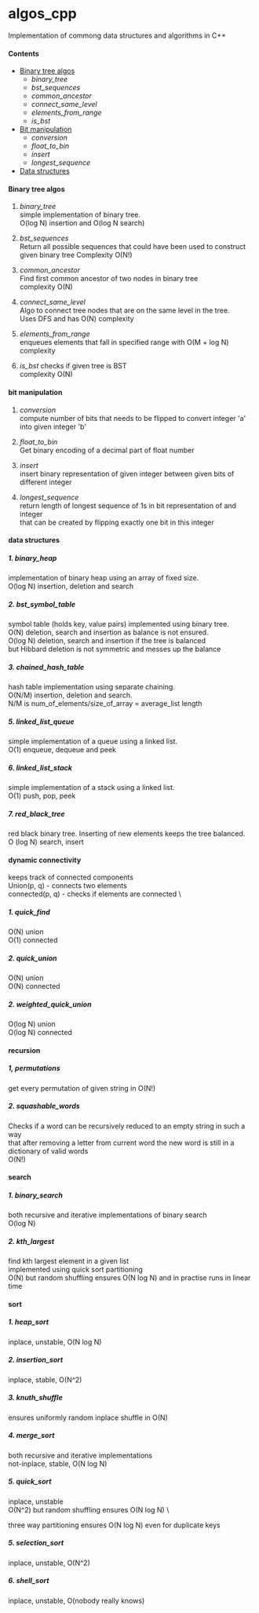 # algos_cpp

Implementation of commong data structures and algorithms in C++

#### Contents
* [Binary tree algos](#binary-tree-algos)
  * _binary_tree_
  * _bst_sequences_
  * _common_ancestor_
  * _connect_same_level_
  * _elements_from_range_
  * _is_bst_
* [Bit manipulation](#bit-manipulation)
  * _conversion_
  * _float_to_bin_
  * _insert_
  * _longest_sequence_
* [Data structures](#data-structures)

#### Binary tree algos

1. _binary_tree_  
  simple implementation of binary tree. \
O(log N) insertion and O(log N search)

1. _bst_sequences_  
  Return all possible sequences that could have been used to construct given binary tree
  Complexity O(N!)

1. _common_ancestor_  
  Find first common ancestor of two nodes in binary tree \
  complexity O(N)

1. _connect_same_level_  
  Algo to connect tree nodes that are on the same level in the tree. \
Uses DFS and has O(N) complexity

1. _elements_from_range_  
enqueues elements that fall in specified range with O(M + log N) complexity

1. _is_bst_
  checks if given tree is BST \
  complexity O(N)

#### bit manipulation

1. _conversion_  
  compute number of bits that needs to be flipped to convert integer 'a' into given integer 'b'

1. _float_to_bin_  
  Get binary encoding of a decimal part of float number

1. _insert_  
  insert binary representation of given integer between given bits of different integer

1. _longest_sequence_  
  return length of longest sequence of 1s in bit representation of and integer \
  that can be created by flipping exactly one bit in this integer


#### data structures

##### 1. binary_heap

implementation of binary heap using an array of fixed size. \
O(log N) insertion, deletion and search

##### 2. bst_symbol_table

symbol table (holds key, value pairs) implemented using binary tree. \
O(N) deletion, search and insertion as balance is not ensured. \
O(log N) deletion, search and insertion if the tree is balanced \
but Hibbard deletion is not symmetric and messes up the balance

##### 3. chained_hash_table

hash table implementation using separate chaining. \
O(N/M) insertion, deletion and search. \
N/M is num_of_elements/size_of_array = average_list length

##### 5. linked_list_queue

simple implementation of a queue using a linked list. \
O(1) enqueue, dequeue and peek

##### 6. linked_list_stack

simple implementation of a stack using a linked list. \
O(1) push, pop, peek

##### 7. red_black_tree

red black binary tree. Inserting of new elements keeps the tree balanced. \
O (log N) search, insert 

#### dynamic connectivity

keeps track of connected components \
Union(p, q) - connects two elements \
connected(p, q) - checks if elements are connected \


##### 1. quick_find
O(N) union\
O(1) connected

##### 2. quick_union
O(N) union\
O(N) connected

##### 2. weighted_quick_union
O(log N) union\
O(log N) connected

#### recursion

##### 1, permutations

get every permutation of given string in O(N!)

##### 2. squashable_words

Checks if a word can be recursively reduced to an empty string in such a way\
that after removing a letter from current word the new word is still in a \
dictionary of valid words \
O(N!)


#### search

##### 1. binary_search

both recursive and iterative implementations of binary search\
O(log N)

##### 2. kth_largest

find kth largest element in a given list\
implemented using quick sort partitioning\
O(N) but random shuffling ensures O(N log N) and in practise runs in linear time

#### sort

##### 1. heap_sort

inplace, unstable, O(N log N)

##### 2. insertion_sort

inplace, stable, O(N^2)

##### 3. knuth_shuffle

ensures uniformly random inplace shuffle in O(N)

##### 4. merge_sort

both recursive and iterative implementations\
not-inplace, stable, O(N log N)

##### 5. quick_sort

inplace, unstable\
O(N^2) but random shuffling ensures O(N log N) \

three way partitioning ensures O(N log N) even for duplicate keys

##### 5. selection_sort

inplace, unstable, O(N^2)

##### 6. shell_sort

inplace, unstable, O(nobody really knows)
